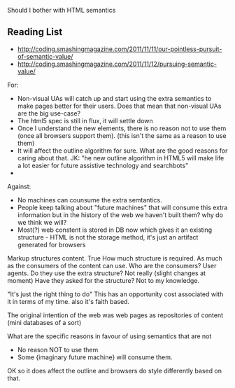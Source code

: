 Should I bother with HTML semantics

## Reading List

- http://coding.smashingmagazine.com/2011/11/11/our-pointless-pursuit-of-semantic-value/
- http://coding.smashingmagazine.com/2011/11/12/pursuing-semantic-value/

For:

- Non-visual UAs will catch up and start using the extra semantics to make pages
  better for their users. Does that mean that non-visual UAs are the big
  use-case?
- The html5 spec is still in flux, it will settle down
- Once I understand the new elements, there is no reason not to use them (once
  all browsers support them). (this isn't the same as a reason to use them)
- It will affect the outline algorithm for sure. What are the good reasons for
  caring about that. JK: "he new outline algorithm in HTML5 will make life a lot
  easier for future assistive technology and searchbots"
-

Against:

- No machines can counsume the extra semtantics.
- People keep talking about "future machines" that will consume this extra
  information but in the history of the web we haven't built them? why do we
  think we will?
- Most(?) web constent is stored in DB now which gives it an existing
  structure - HTML is not the storage method, it's just an artifact generated
  for browsers

Markup structures content. True How much structure is required. As much as the
consumers of the content can use. Who are the consumers? User agents. Do they
use the extra structure? Not really (slight changes at moment) Have they asked
for the structure? Not to my knowledge.

"It's just the right thing to do" This has an opportunity cost associated with
it in terms of my time. also it's faith based.

The original intention of the web was web pages as repositories of content (mini
databases of a sort)

What are the specific reasons in favour of using semantics that are not

- No reason NOT to use them
- Some {imaginary future machine} will consume them.

OK so it does affect the outline and browsers do style differently based on
that.
